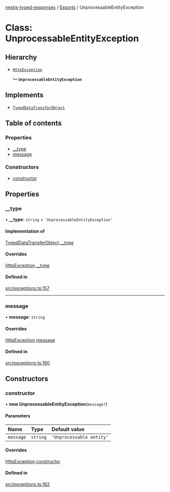 [nestjs-typed-responses](../README.md) / [Exports](../modules.md) / UnprocessableEntityException

# Class: UnprocessableEntityException

## Hierarchy

- [`HttpException`](HttpException.md)

  ↳ **`UnprocessableEntityException`**

## Implements

- [`TypedDataTransferObject`](../interfaces/TypedDataTransferObject.md)

## Table of contents

### Properties

- [\_\_type](UnprocessableEntityException.md#__type)
- [message](UnprocessableEntityException.md#message)

### Constructors

- [constructor](UnprocessableEntityException.md#constructor)

## Properties

### \_\_type

• **\_\_type**: `string` = `'UnprocessableEntityException'`

#### Implementation of

[TypedDataTransferObject](../interfaces/TypedDataTransferObject.md).[__type](../interfaces/TypedDataTransferObject.md#__type)

#### Overrides

[HttpException](HttpException.md).[__type](HttpException.md#__type)

#### Defined in

[src/exceptions.ts:157](https://github.com/igrek8/nestjs-typed-responses/blob/8ebe021/src/exceptions.ts#L157)

___

### message

• **message**: `string`

#### Overrides

[HttpException](HttpException.md).[message](HttpException.md#message)

#### Defined in

[src/exceptions.ts:160](https://github.com/igrek8/nestjs-typed-responses/blob/8ebe021/src/exceptions.ts#L160)

## Constructors

### constructor

• **new UnprocessableEntityException**(`message?`)

#### Parameters

| Name | Type | Default value |
| :------ | :------ | :------ |
| `message` | `string` | `'Unprocessable entity'` |

#### Overrides

[HttpException](HttpException.md).[constructor](HttpException.md#constructor)

#### Defined in

[src/exceptions.ts:162](https://github.com/igrek8/nestjs-typed-responses/blob/8ebe021/src/exceptions.ts#L162)
